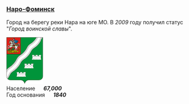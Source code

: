 <!--2021-11-12 01:16:03-->
### [Наро-Фоминск]()
Город на берегу реки Нара на юге МО. В *2009* году получил статус "*Город воинской славы*".

<img src="Naro-Fominsk.gif" width="96px"><br>
Население &emsp; ***67,000*** &emsp;<br>
Год&nbsp;основания &emsp; ***1840***